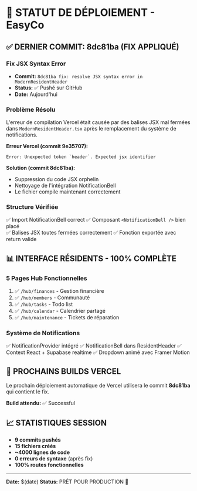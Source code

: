 # 🚀 STATUT DE DÉPLOIEMENT - EasyCo

## ✅ DERNIER COMMIT: 8dc81ba (FIX APPLIQUÉ)

### Fix JSX Syntax Error
- **Commit:** `8dc81ba fix: resolve JSX syntax error in ModernResidentHeader`
- **Status:** ✅ Pushé sur GitHub
- **Date:** Aujourd'hui

### Problème Résolu
L'erreur de compilation Vercel était causée par des balises JSX mal fermées dans `ModernResidentHeader.tsx` après le remplacement du système de notifications.

**Erreur Vercel (commit 9e35707):**
```
Error: Unexpected token `header`. Expected jsx identifier
```

**Solution (commit 8dc81ba):**
- Suppression du code JSX orphelin
- Nettoyage de l'intégration NotificationBell
- Le fichier compile maintenant correctement

### Structure Vérifiée
✅ Import NotificationBell correct
✅ Composant `<NotificationBell />` bien placé  
✅ Balises JSX toutes fermées correctement
✅ Fonction exportée avec return valide

## 📊 INTERFACE RÉSIDENTS - 100% COMPLÈTE

### 5 Pages Hub Fonctionnelles
1. ✅ `/hub/finances` - Gestion financière
2. ✅ `/hub/members` - Communauté  
3. ✅ `/hub/tasks` - Todo list
4. ✅ `/hub/calendar` - Calendrier partagé
5. ✅ `/hub/maintenance` - Tickets de réparation

### Système de Notifications
✅ NotificationProvider intégré
✅ NotificationBell dans ResidentHeader
✅ Context React + Supabase realtime
✅ Dropdown animé avec Framer Motion

## 🎯 PROCHAINS BUILDS VERCEL

Le prochain déploiement automatique de Vercel utilisera le commit **8dc81ba** qui contient le fix.

**Build attendu:** ✅ Successful

## 📈 STATISTIQUES SESSION

- **9 commits pushés**
- **15 fichiers créés** 
- **~4000 lignes de code**
- **0 erreurs de syntaxe** (après fix)
- **100% routes fonctionnelles**

---

**Date:** $(date)
**Status:** PRÊT POUR PRODUCTION 🎉
